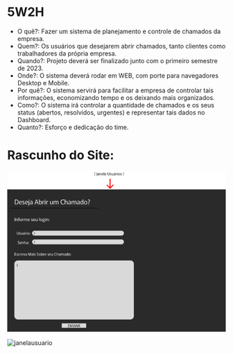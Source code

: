 # 5W2H

- O quê?: Fazer um sistema de planejamento e controle de chamados da empresa.
- Quem?: Os usuários que desejarem abrir chamados, tanto clientes como trabalhadores da própria empresa.
- Quando?: Projeto deverá ser finalizado junto com o primeiro semestre de 2023.
- Onde?: O sistema deverá rodar em WEB, com porte para navegadores Desktop e Mobile.
- Por quê?: O sistema servirá para facilitar a empresa de controlar tais informações, economizando tempo e os deixando mais organizados.
- Como?: O sistema irá controlar a quantidade de chamados e os seus status (abertos, resolvidos, urgentes) e representar tais dados no Dashboard.
- Quanto?: Esforço e dedicação do time.

# Rascunho do Site:

![janelausuario](midias/janelausuario.png)

![janelausuario](midias/janelafuncionario.png)
